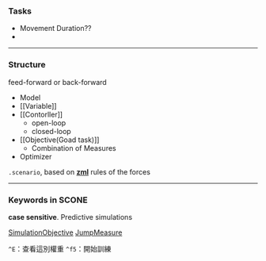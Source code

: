 ### Tasks
- Movement Duration??
- 

---
### Structure
feed-forward or back-forward
- Model
- [[Variable]]
- [[Contorller]]
	- open-loop
	- closed-loop
- [[Objective(Goad task)]]
	- Combination of Measures
- Optimizer

`.scenario`, based on **[zml](https://github.com/tgeijten/zml)**
rules of the forces 

---
### Keywords in SCONE 
**case sensitive**.
Predictive simulations

[SimulationObjective](https://scone.software/doku.php?id=ref:simulation_objective "ref:simulation_objective")
[JumpMeasure](https://scone.software/doku.php?id=ref:jump_measure "ref:jump_measure")

`^E`：查看這別權重
`^f5`：開始訓練
